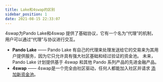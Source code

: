 ```yaml
---
title: Lake和4swap的区别
sidebar_position: 1
date: 2021-08-15 22:33:07
---
```


4swap为Pando Lake和4swap 提供了基础协议，它有一个名为“代理”的机制，用户可以通过“代理”与协议进行交互。

- **Pando Lake** —— Pando Lake 有自己的代理来处理发送给它的交易来为其用户提供服务，因为它只允许具有强大社区基础和经过验证的资金池。 未来，Pando Lake 计划提供基于 4swap 和其他 Pando 系列产品的先进金融产品。
- **4swap** —— 4swap是一个完全由社区驱动，任何人都能加入社区并请求 [添加新资金池](../tutorials/listing)。

